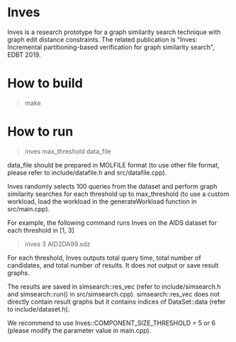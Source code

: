 # Inves

Inves is a research prototype for a graph similarity search technique with graph edit distance constraints.
The related publication is "Inves: Incremental partitioning-based verification for graph similarity search", EDBT 2019.

# How to build
> make

# How to run
> inves  max_threshold  data_file

data_file should be prepared in MOLFILE format (to use other file format, please refer to include/datafile.h and src/datafile.cpp).

Inves randomly selects 100 queries from the dataset and perform graph similarity searches for each threshold up to max_threshold (to use a custom workload, load the workload in the generateWorkload function in src/main.cpp).

For example, the following command runs Inves on the AIDS dataset for each threshold in [1, 3]

>inves 3 AID2DA99.sdz

For each threshold, Inves outputs total query time, total number of candidates, and total number of results.
It does not output or save result graphs.

The results are saved in simsearch::res_vec (refer to include/simsearch.h and simsearch::run() in src/simsearch.cpp). simsearch::res_vec does not directly contain result graphs but it contains indices of DataSet::data (refer to include/dataset.h).

We recommend to use Inves::COMPONENT_SIZE_THRESHOLD = 5 or 6 (please modify the parameter value in main.cpp).
